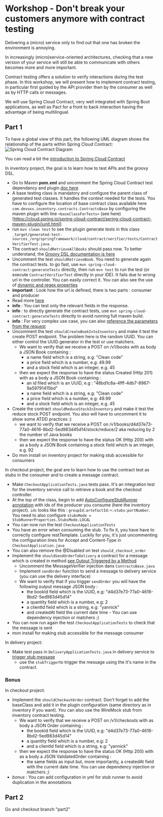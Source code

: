 # Workshop - Don't break your customers anymore with contract testing

Delivering a (micro) service only to find out that one has broken the environment is annoying.

In increasingly (micro)service-oriented architectures, checking that a new version of your service will still be able to communicate with others becomes more and more important. 

Contract testing offers a solution to verify interactions during the test phase. 
In this workshop, we will present how to implement contract testing, in particular first guided by the API provider then by the consumer as well as by HTTP calls or messages. 

We will use Spring Cloud Contract, very well integrated with Spring Boot applications, as well as Pact for a front to back interaction having the advantage of being multilingual. 


## Part 1

To have a global view of this part, the following UML diagram shows the relationship of the parts within Spring Cloud Contract:
![Spring Cloud Contract Diagram](spring-cloud-contract-diagram.png)

You can read a bit the [introduction to Spring Cloud Contract](https://cloud.spring.io/spring-cloud-static/spring-cloud-contract/2.2.1.RELEASE/reference/html/getting-started.html#getting-started-introducing-spring-cloud-contract)

In inventory project, the goal is to learn how to test APIs and the groovy DSL. 
- Go to Maven __pom.xml__ and uncomment the Spring Cloud Contract test dependancy and plugin [doc here](https://cloud.spring.io/spring-cloud-contract/spring-cloud-contract-maven-plugin/) 
- A base testing class is mandatory and configure the parent class of generated test classes. It handles the context needed for the tests. You have to configure the location of base contract class available here `com.devoxx.inventory.contracts.ContractsBase` by configuring the maven plugin with line `<baseClassForTests>` (see here)[https://cloud.spring.io/spring-cloud-contract/spring-cloud-contract-maven-plugin/junit.html].
- run `mvn clean test` to see the plugin generate tests in this class `_target/generated-test-sources_/org/springframework/cloud/contract/verifier/tests/ContractVerifierTest.java`.
- The contract `shouldRetrieveAllBooks` should pass now. To better understand, the [Groovy DSL documentation is here](https://cloud.spring.io/spring-cloud-static/spring-cloud-contract/2.2.1.RELEASE/reference/html/project-features.html#contract-dsl)
- Uncomment the test `shouldRetrieveBook`. You need to generate again the contract tests. to go fast, use `mvn spring-cloud-contract:generateTests` directly, then run `mvn test` to run the test (or execute `ContractVerifierTest` directly in your IDE). It fails due to wrong url in the controller. You can easily correct it. You can also see the use of [dynamic and regex properties](https://cloud.spring.io/spring-cloud-static/spring-cloud-contract/2.2.1.RELEASE/reference/html/project-features.html#contract-dsl-dynamic-properties)
-  **important** : Look how the url is defined, there is two parts : consumer and producer
  - Read more [here](https://docs.spring.io/spring-cloud-contract/docs/current/reference/html/project-features.html#contract-dsl-regex)
- __info__ : You can test only the relevant fields in the response.
- __info__ : to directly generate the contract tests, use `mvn spring-cloud-contract:generateTests` directly to avoid running full maven build.
- __info__ : For very complex use case, you can also [reference the parameters from the request](https://cloud.spring.io/spring-cloud-static/spring-cloud-contract/2.2.1.RELEASE/reference/html/project-features.html#contract-dsl-referencing-request-from-response)
- Uncomment the test `shouldCreateBookIntoInventory` and make it test the create POST endpoint. The problem here is the random UUID. You can either control the UUID generator in the test or use matchers.
  - We want to verify that we receive a POST on /v1/books with as body a JSON Book containing :
    - a name field which is a string, e.g: "Clean code"
    - a price field which is a number, e.g: 49.99
    - and a stock field which is an integer, e.g. 45
  - then we expect the response to have the status Created (Http 201) with as a body a JSON Book containing :
    - an id filed which is an UUID, e.g : "48bd1c8a-4fff-4db7-8967-9a59791415bd"
    - a name field which is a string, e.g: "Clean code"
    - a price field which is a number, e.g: 49.99
    - and a stock field which is an integer, e.g. 45
- Create the contract `shouldReduceStockInInventory` and make it test the reduce stock POST endpoint. You also will have to uncomment it to show some ATDD practices :)
  - we want to verify that we receive a POST on /v1/books/d4d37e73-77a0-4616-8bd2-5ed983d45d14/stock/reduce/2 aka reducing by 2 the number of Java books
  - then we expect the response to have the status OK (Http 200) with as a body a JSON Book containing a stock field which is an integer, e.g. 92
- Do mvn install on inventory project for making stub accessible for consumers


In checkout project, the goal are to learn how to use the contract test as stubs in the consumer and to create a message contract.
- Make `CheckoutApplicationTests.java` tests pass. It's an integration test for the inventory service call to retrieve a book and the checkout controller.
- At the top of the class, begin to add [AutoConfigureStubRunner annotation](https://cloud.spring.io/spring-cloud-static/spring-cloud-contract/2.2.1.RELEASE/reference/html/project-features.html#features-stub-runner-retrieving) with ids of the producer you consume (here the inventory project). `ids` looks like this : `groupId:artefactId:+:stubs:portNumber`. You need to also configure `stubsMode = StubRunnerProperties.StubsMode.LOCAL`
- You can now run the test `CheckoutApplicationTests`
- You have an error when consuming the stub. To fix it, you have have to correctly configure restTemplate. Luckily for you, it's just uncommenting the configuration lines for Accept and Content-Type in `CheckoutApplication.java`
- You can also remove the @Disabled on test `should_checkout_order`
- Implement the `shouldSendOrderToDelivery` a contract for a message which is created in method [see Output Triggered by a Method](https://cloud.spring.io/spring-cloud-static/spring-cloud-contract/2.2.1.RELEASE/reference/html/project-features.html#contract-dsl-output-triggered-method)
    - Uncomment the MessageVerifier injection dans `ContractsBase.java`
    - Implement `sendOrder` function to send a message to delivery service (you can use the delivery interface)
    - We want to verify that if you trigger `sendOrder` you will have the following output message JSON body :
       - the bookId field which is the UUID, e.g: "d4d37e73-77a0-4616-8bd2-5ed983d45d14"
       - a quantity field which is a number, e.g: 2
       - a clientId field which is a string, e.g: "yannick"
       - and createdAt field the current date time - You can use dependency injection or matchers ;)
- You can now run again the test `CheckoutApplicationTests` to check that the message is sent
- mvn install for making stub accessible for the message consumer

In delivery project:
 - Make test pass in `DeliveryApplicationTests.java` in delivery service to [trigger stub message](https://cloud.spring.io/spring-cloud-static/spring-cloud-contract/2.2.1.RELEASE/reference/html/project-features.html#features-messaging-consumer)
   - use the `stubTrigger`to trigger the message using the it's name in the contract.

### Bonus

In checkout project:
- Implement the `shouldCheckoutOrder` contract. Don't forget to add the baseClass and add it in the plugin configuration (same directory as in inventory if you want). You can also use the WireMock stub from inventory contract testing.
  - We want to verify that we receive a POST on /v1/checkouts with as body a JSON Order containing :
       - the bookId field which is the UUID, e.g: "d4d37e73-77a0-4616-8bd2-5ed983d45d14"
       - a quantity field which is a number, e.g: 2
       - and a clientId field which is a string, e.g: "yannick"
  - then we expect the response to have the status OK (Http 200) with as a body a JSON ValidatedOrder containing :
       - the same fields as input but, more importantly, a createdAt field with the current date time. You can use dependency injection or matchers ;) 
- _bonus_ : You can add configuration in yml for stub runner to avoid duplication in the annotations


## Part 2

Go and checkout branch "part2"
